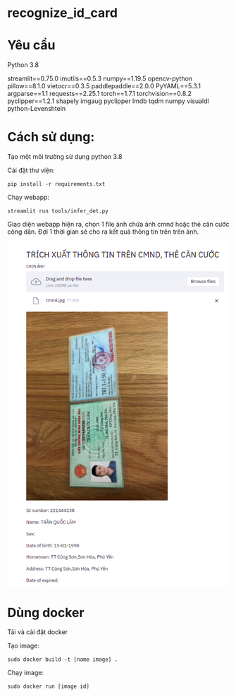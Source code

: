# recognize_id_card

# Yêu cầu
Python 3.8

streamlit==0.75.0
imutils==0.5.3
numpy==1.19.5
opencv-python
pillow==8.1.0
vietocr==0.3.5
paddlepaddle==2.0.0
PyYAML==5.3.1
argparse==1.1
requests==2.25.1
torch==1.7.1
torchvision==0.8.2
pyclipper==1.2.1
shapely
imgaug
pyclipper
lmdb
tqdm
numpy
visualdl
python-Levenshtein

# Cách sử dụng:
Tạo một môi trường sử dụng python 3.8

Cài đặt thư viện:

```
pip install -r requirements.txt
```
Chạy webapp:

```
streamlit run tools/infer_det.py
```

Giao diện webapp hiện ra, chọn 1 file ảnh chứa ảnh cmnd hoặc thẻ căn cước công dân. Đợi 1 thời gian sẽ cho ra kết quả thông tin trên trên ảnh.

![alt text](https://github.com/chauthehan/RECOGNIZE_ID_CARD/blob/master/output/demo.png)

# Dùng docker
Tải và cài đặt docker

Tạo image:

```
sudo docker build -t [name image] .
```

Chạy image:

```
sudo docker run [image id] 
```


